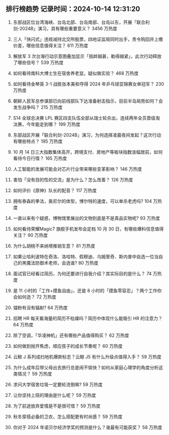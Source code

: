 
## 排行榜趋势 记录时间：2024-10-14 12:31:20
  
  1. 东部战区位台湾海峡、台岛北部、台岛南部、台岛以东，开展「联合利剑-2024B」演习，具有哪些重要意义？ 3456 万热度
    
  2. 三人「快闪式」违规减持北交所股票，四地证监局同时出手，责令购回并上缴价差，哪些信息值得关注？ 611 万热度
    
  3. 解放军 3 次台海行动示意图叠加显示「挑衅越甚，勒得越紧」，此次行动释放了哪些信号？ 539 万热度
    
  4. 如何看待南科大博士生在宿舍养老鼠，疑似做实验？ 468 万热度
    
  5. 如何看待金琴英 3-1 战胜张本美和夺得 2024 年乒乓球亚锦赛女单冠军？ 230 万热度
    
  6. 朝鲜人民军总参谋部已向前线部队下达准备射击指示，目前半岛局势如何？会发生战争吗？ 215 万热度
    
  7. S14 全球总决赛 LPL 赛区四支队伍全部从瑞士轮杀出，连续两年全员晋级淘汰赛，今年能走到哪？ 199 万热度
    
  8. 东部战区开展「联合利剑-2024B」演习，为何选择凌晨夜间发起？这次行动有哪些特点？ 195 万热度
    
  9. 10 月 14 日三大指数集体高开，跨境支付、房地产等板块指数涨幅居前，如何看待今日行情？ 165 万热度
    
  10. 人工智能的发展可能会对芯片行业带来哪些变革影响？ 146 万热度
    
  11. 害怕「没有目的性的交流」是为什么？怎么改善？ 126 万热度
    
  12. 如何评价《原神》队长的配音？ 117 万热度
    
  13. 拥有泰森的拳法，奥尼尔的体型，博尔特的速度，可以单杀老虎吗? 104 万热度
    
  14. 一直以来有个疑惑，博物馆里展出的文物到底是不是真品实物呢? 93 万热度
    
  15. 如何看待荣耀Magic7 旗舰手机发布会定档 10 月 30 日，有哪些爆料信息值得关注？ 90 万热度
    
  16. 为什么胡桃不来纳塔推销生意？ 81 万热度
    
  17. 如果让哈利波特在奇洛、洛哈特、假穆迪、乌姆里奇、斯内普中自选一位当自己的黑魔法防御术老师，会选谁? 80 万热度
    
  18. 面试官已经看过简历，为何还要进行自我介绍？其实际目的是什么？ 74 万热度
    
  19. 是 11 小时的「工作+摸鱼自由」，还是 8 小时的「摸鱼零容忍」？两个工作你会如何选？ 72 万热度
    
  20. 镭粉有没有辐射? 64 万热度
    
  21. 招聘 HR 每天看海量的简历不枯燥吗？简历中体现什么能吸引 HR 的注意力？ 64 万热度
    
  22. 除了空调，「华凌神机」还有哪些产品值得购买？ 62 万热度
    
  23. 如何做到抛开焦虑，顺应孩子的成长节奏呢？ 60 万热度
    
  24. 云鲸 J 系列成扫地机爆款标志？云鲸 J5 有什么升级点值得入手？ 59 万热度
    
  25. 为什么成年后带父母出去旅行总是闹不愉快？如何从家庭心理学的角度分析这类情况？ 59 万热度
    
  26. 求问大学宿舍垃圾一定要轮流倒嘛? 59 万热度
    
  27. 让你坚持上班的理由是什么呢？ 59 万热度
    
  28. 为了前途放弃爱情是不是很可惜？ 59 万热度
    
  29. 秋冬穿搭必备的卫衣，怎么搭配更有时尚感？ 59 万热度
    
  30. 你对于 2024 年诺贝尔经济学奖的预测是什么？谁最有可能获奖？ 58 万热度
    